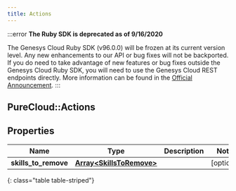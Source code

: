 ```yaml
---
title: Actions
---
```


:::error
**The Ruby SDK is deprecated as of 9/16/2020**

The Genesys Cloud Ruby SDK (v96.0.0) will be frozen at its current version level. Any new enhancements to our API or bug fixes will not be backported. If you do need to take advantage of new features or bug fixes outside the Genesys Cloud Ruby SDK, you will need to use the Genesys Cloud REST endpoints directly. More information can be found in the [Official Announcement](https://developer.mypurecloud.com/forum/t/announcement-genesys-cloud-ruby-sdk-end-of-life/8850).
:::


## PureCloud::Actions

## Properties

|Name | Type | Description | Notes|
|------------ | ------------- | ------------- | -------------|
| **skills_to_remove** | [**Array&lt;SkillsToRemove&gt;**](SkillsToRemove.html) |  | [optional] |
{: class="table table-striped"}


